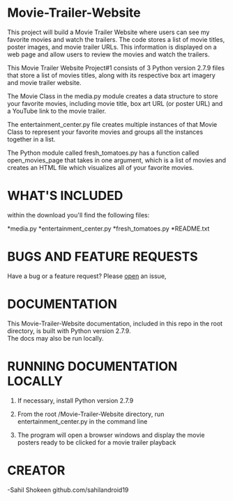 # Movie-Trailer-Website

This project will build a Movie Trailer Website where users can see my favorite movies and watch the trailers. 
The code stores a list of movie titles, poster images, and movie trailer URLs. 
This information is displayed on a web page and allow users to review the movies and watch the trailers.

This Movie Trailer Website Project#1 consists of 3 Python version 2.7.9 files that store a list of movies titles, 
along with its respective box art imagery and movie trailer website. 

The Movie Class in the media.py module creates a data structure to store your favorite movies, including movie title, 
box art URL (or poster URL) and a YouTube link to the movie trailer.

The entertainment_center.py file creates multiple instances of that Movie Class to represent your favorite movies and 
groups all the instances together in a list.

The Python module called fresh_tomatoes.py has a function called open_movies_page that takes in one argument, 
which is a list of movies and creates an HTML file which visualizes all of your favorite movies.


# WHAT'S INCLUDED

within the download you'll find the following files:

*media.py
*entertainment_center.py
*fresh_tomatoes.py
*README.txt


# BUGS AND FEATURE REQUESTS

Have a bug or a feature request? Please [open](github.com/sahilandroid19/Movie-Trailer-Website/issues/new) an issue,


# DOCUMENTATION

This Movie-Trailer-Website documentation, included in this repo in the root directory, is built with Python version 2.7.9.  
The docs may also be run locally.


# RUNNING DOCUMENTATION LOCALLY

1. If necessary, install Python version 2.7.9

2. From the root /Movie-Trailer-Website directory, run entertainment_center.py in the command line

3. The program will open a browser windows and display the movie posters ready to be clicked for a movie trailer playback


# CREATOR
-Sahil Shokeen
github.com/sahilandroid19
